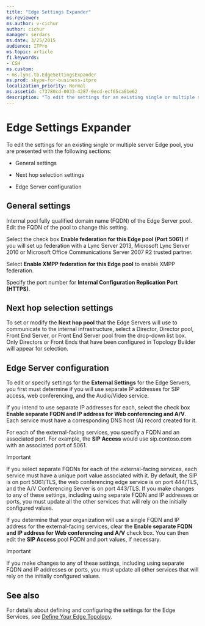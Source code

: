 ```yaml
---
title: "Edge Settings Expander"
ms.reviewer: 
ms.author: v-cichur
author: cichur
manager: serdars
ms.date: 3/25/2015
audience: ITPro
ms.topic: article
f1.keywords:
- CSH
ms.custom:
- ms.lync.tb.EdgeSettingsExpander
ms.prod: skype-for-business-itpro
localization_priority: Normal
ms.assetid: c73780cd-0033-4287-9ecd-ecf65ca61e62
description: "To edit the settings for an existing single or multiple server Edge pool, you are presented with the following sections:"
---
```


# Edge Settings Expander

To edit the settings for an existing single or multiple server Edge pool, you are presented with the following sections:

- General settings

- Next hop selection settings

- Edge Server configuration



## General settings

Internal pool fully qualified domain name (FQDN) of the Edge Server pool. Edit the FQDN of the pool to change this setting.

Select the check box **Enable federation for this Edge pool (Port 5061)** if you will set up federation with a Lync Server 2013, Microsoft Lync Server 2010 or Microsoft Office Communications Server 2007 R2 trusted partner.

Select **Enable XMPP federation for this Edge pool** to enable XMPP federation.

Specify the port number for **Internal Configuration Replication Port (HTTPS)**.

## Next hop selection settings

To set or modify the **Next hop pool** that the Edge Servers will use to communicate to the internal infrastructure, select a Director, Director pool, Front End Server, or Front End Server pool from the drop-down list box. Only Directors or Front Ends that have been configured in Topology Builder will appear for selection.

## Edge Server configuration

To edit or specify settings for the **External Settings** for the Edge Servers, you first must determine if you will use separate IP addresses for SIP access, web conferencing, and the Audio/Video service.

If you intend to use separate IP addresses for each, select the check box **Enable separate FQDN and IP address for Web conferencing and A/V**. Each service must have a corresponding DNS host (A) record created for it.

For each of the external-facing services, you specify a FQDN and an associated port. For example, the **SIP Access** would use sip.contoso.com with an associated port of 5061.

> [!IMPORTANT]
> If you select separate FQDNs for each of the external-facing services, each service must have a unique port value associated with it. By default, the SIP is on port 5061/TLS, the web conferencing edge service is on port 444/TLS, and the A/V Conferencing Server is on port 443/TLS. If you make changes to any of these settings, including using separate FQDN and IP addresses or ports, you must update all the other services that will rely on the initially configured values.

If you determine that your organization will use a single FQDN and IP address for the external-facing services, clear the **Enable separate FQDN and IP address for Web conferencing and A/V** check box. You can then edit the **SIP Access** pool FQDN and port values, if necessary.

> [!IMPORTANT]
> If you make changes to any of these settings, including using separate FQDN and IP addresses or ports, you must update all other services that will rely on the initially configured values.

## See also

For details about defining and configuring the settings for the Edge Services, see [Define Your Edge Topology](https://technet.microsoft.com/library/787b23f1-8fa0-4c37-abf2-c516c5dd66f0.aspx).


